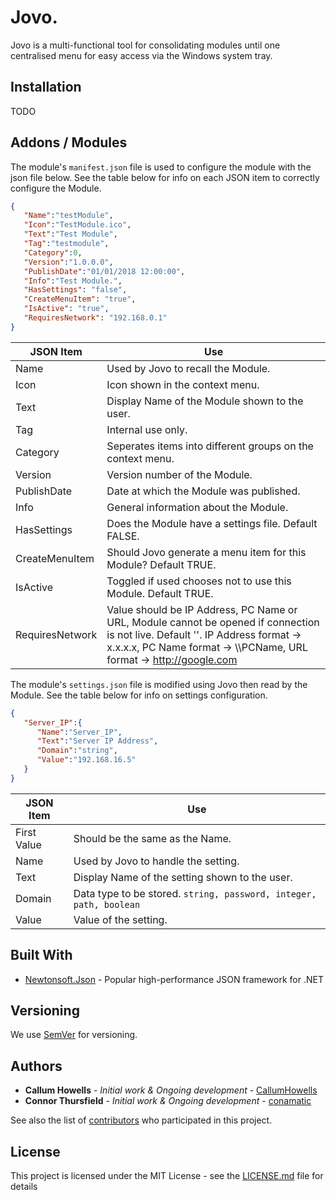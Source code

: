 # Jovo.

Jovo is a multi-functional tool for consolidating modules until one centralised menu for easy access via the Windows system tray.

## Installation

TODO

## Addons / Modules

The module's `manifest.json` file is used to configure the module with the json file below. See the table below for info on each JSON item to correctly configure the Module.

```json
{
   "Name":"testModule",
   "Icon":"TestModule.ico",
   "Text":"Test Module",
   "Tag":"testmodule",
   "Category":0,
   "Version":"1.0.0.0",
   "PublishDate":"01/01/2018 12:00:00",
   "Info":"Test Module.",
   "HasSettings": "false",
   "CreateMenuItem": "true",
   "IsActive": "true",
   "RequiresNetwork": "192.168.0.1"
}
```
JSON Item | Use
------------ | -------------
Name | Used by Jovo to recall the Module.
Icon | Icon shown in the context menu.
Text | Display Name of the Module shown to the user.
Tag | Internal use only.
Category | Seperates items into different groups on the context menu.
Version | Version number of the Module.
PublishDate | Date at which the Module was published.
Info | General information about the Module.
HasSettings | Does the Module have a settings file. Default FALSE.
CreateMenuItem | Should Jovo generate a menu item for this Module? Default TRUE.
IsActive | Toggled if used chooses not to use this Module. Default TRUE.
RequiresNetwork | Value should be IP Address, PC Name or URL, Module cannot be opened if connection is not live. Default ''. IP Address format -> x.x.x.x, PC Name format -> \\\\PCName, URL format -> http://google.com


The module's `settings.json` file is modified using Jovo then read by the Module. See the table below for info on settings configuration.

```json
{  
   "Server_IP":{  
      "Name":"Server_IP",
      "Text":"Server IP Address",
      "Domain":"string",
      "Value":"192.168.16.5"
   }
}
```
JSON Item | Use
------------- | -------------
First Value | Should be the same as the Name.
Name | Used by Jovo to handle the setting.
Text | Display Name of the setting shown to the user.
Domain | Data type to be stored. `string, password, integer, path, boolean`
Value | Value of the setting.

## Built With

* [Newtonsoft.Json](https://www.newtonsoft.com/json) - Popular high-performance JSON framework for .NET

## Versioning

We use [SemVer](http://semver.org/) for versioning.

## Authors

* **Callum Howells** - *Initial work & Ongoing development* - [CallumHowells](https://github.com/CallumHowells)
* **Connor Thursfield** - *Initial work & Ongoing development* - [conamatic](https://github.com/conamatic)

See also the list of [contributors](https://github.com/CallumHowells/Jovo/contributors) who participated in this project.

## License

This project is licensed under the MIT License - see the [LICENSE.md](LICENSE.md) file for details
